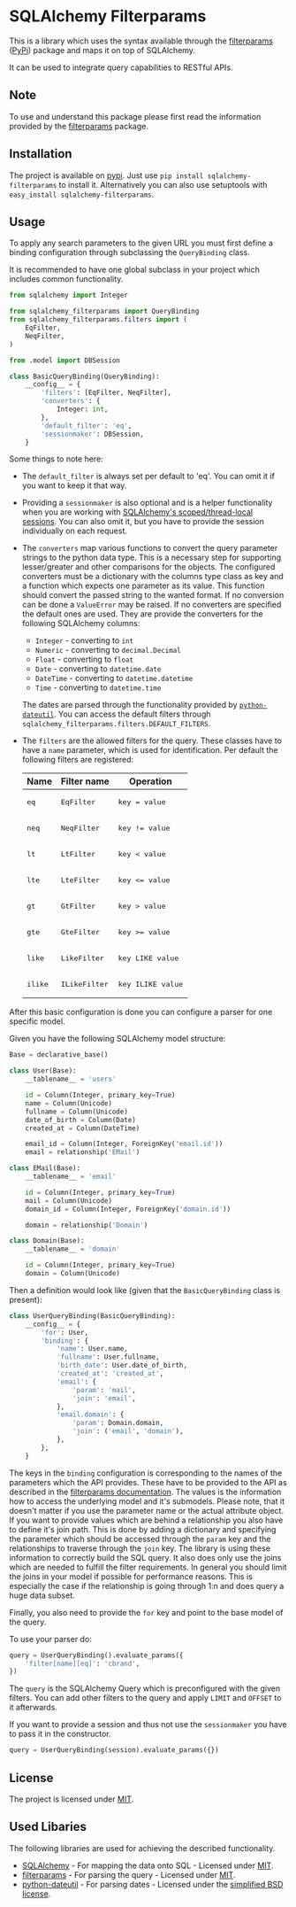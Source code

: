# SQLAlchemy Filterparams #

This is a library which uses the syntax available through the 
[filterparams](https://github.com/cbrand/python-filterparams) 
([PyPi](https://pypi.python.org/pypi/filterparams)) package and 
maps it on top of SQLAlchemy.

It can be used to integrate query capabilities to RESTful APIs.

## Note ##

To use and understand this package please first read the information
provided by the [filterparams](https://github.com/cbrand/python-filterparams)
package.

## Installation ##

The project is available on [pypi](https://pypi.python.org/pypi/sqlalchemy-filterparams). 
Just use `pip install sqlalchemy-filterparams` to install it. Alternatively
you can also use setuptools with `easy_install sqlalchemy-filterparams`.

## Usage ##

To apply any search parameters to the given URL you must first define
a binding configuration through subclassing the `QueryBinding` class.

It is recommended to have one global subclass in your project which
includes common functionality.

```python
from sqlalchemy import Integer

from sqlalchemy_filterparams import QueryBinding
from sqlalchemy_filterparams.filters import (
    EqFilter,
    NeqFilter,
)

from .model import DBSession

class BasicQueryBinding(QueryBinding):
    __config__ = {
        'filters': [EqFilter, NeqFilter],
        'converters': {
            Integer: int,
        },
        'default_filter': 'eq',
        'sessionmaker': DBSession,
    }
```

Some things to note here:
- The `default_filter` is always set per default to 'eq'. You can omit
  it if you want to keep it that way.
- Providing a `sessionmaker` is also optional and is a helper 
  functionality when you are working with 
  [SQLAlchemy's scoped/thread-local sessions](http://docs.sqlalchemy.org/en/latest/orm/contextual.html).
  You can also omit it, but you have to provide the session individually on each
  request.
- The `converters` map various functions to convert the query parameter strings
  to the python data type. This is a necessary step for supporting lesser/greater
  and other comparisons for the objects. The configured converters must be a dictionary
  with the columns type class as key and a function which expects one parameter as its
  value. This function should convert the passed string to the wanted format.
  If no conversion can be done a `ValueError` may be raised. If no converters are 
  specified the default ones are used. They are provide the converters for the following
  SQLAlchemy columns:
    - `Integer` - converting to `int`
    - `Numeric` - converting to `decimal.Decimal`
    - `Float` - converting to `float`
    - `Date` - converting to `datetime.date`
    - `DateTime` - converting to `datetime.datetime`
    - `Time` - converting to `datetime.time`

  The dates are parsed through the functionality provided by 
  [`python-dateutil`](https://pypi.python.org/pypi/python-dateutil/).
  You can access the default filters through 
  `sqlalchemy_filterparams.filters.DEFAULT_FILTERS`.
- The `filters` are the allowed filters for the query. These classes have
  to have a `name` parameter, which is used for identification.
  Per default the following filters are registered:
  <table>
    <thead>
      <tr>
        <th>Name</th><th>Filter name</th><th>Operation</th>
      </tr>
    </thead>
    <tbody>
        <tr>
          <td><pre>eq</pre></td>
          <td><pre>EqFilter</pre></td>
          <td><pre>key = value</pre></td>
        </tr>
        <tr>
          <td><pre>neq</pre></td>
          <td><pre>NeqFilter</pre></td>
          <td><pre>key != value</pre></td>
        </tr>
        <tr>
          <td><pre>lt</pre></td>
          <td><pre>LtFilter</pre></td>
          <td><pre>key < value</pre></td>
        </tr>
        <tr>
          <td><pre>lte</pre></td>
          <td><pre>LteFilter</pre></td>
          <td><pre>key <= value</pre></td>
        </tr>
        <tr>
          <td><pre>gt</pre></td>
          <td><pre>GtFilter</pre></td>
          <td><pre>key > value</pre></td>
        </tr>
        <tr>
          <td><pre>gte</pre></td>
          <td><pre>GteFilter</pre></td>
          <td><pre>key >= value</pre></td>
        </tr>
        <tr>
          <td><pre>like</pre></td>
          <td><pre>LikeFilter</pre></td>
          <td><pre>key LIKE value</pre></td>
        </tr>
        <tr>
          <td><pre>ilike</pre></td>
          <td><pre>ILikeFilter</pre></td>
          <td><pre>key ILIKE value</pre></td>
        </tr>
    </tbody>
  </table>

After this basic configuration is done you can configure a parser
for one specific model.

Given you have the following SQLAlchemy model structure:

```python
Base = declarative_base()

class User(Base):
    __tablename__ = 'users'

    id = Column(Integer, primary_key=True)
    name = Column(Unicode)
    fullname = Column(Unicode)
    date_of_birth = Column(Date)
    created_at = Column(DateTime)

    email_id = Column(Integer, ForeignKey('email.id'))
    email = relationship('EMail')

class EMail(Base):
    __tablename__ = 'email'

    id = Column(Integer, primary_key=True)
    mail = Column(Unicode)
    domain_id = Column(Integer, ForeignKey('domain.id'))

    domain = relationship('Domain')

class Domain(Base):
    __tablename__ = 'domain'

    id = Column(Integer, primary_key=True)
    domain = Column(Unicode)
```

Then a definition would look like (given that the `BasicQueryBinding` class is present):

```python
class UserQueryBinding(BasicQueryBinding):
    __config__ = {
        'for': User,
        'binding': {
            'name': User.name,
            'fullname': User.fullname,
            'birth_date': User.date_of_birth,
            'created_at': 'created_at',
            'email': {
                'param': 'mail',
                'join': 'email',
            },
            'email.domain': {
                'param': Domain.domain,
                'join': ('email', 'domain'),
            },
        },
    }
```

The keys in the `binding` configuration is corresponding
to the names of the parameters which the API provides. These have
to be provided to the API as described in the 
[filterparams documentation](https://github.com/cbrand/python-filterparams).
The values is the information how to access the underlying model and
it's submodels. Please note, that it doesn't matter if you use the 
parameter name or the actual attribute object. If you want to provide
values which are behind a relationship you also have to define
it's join path. This is done by adding a dictionary and specifying the
parameter which should be accessed through the `param` key and the
relationships to traverse through the `join` key. The library is using
these information to correctly build the SQL query. It also does only
use the joins which are needed to fulfill the filter requirements.
In general you should limit the joins in your model if possible for
performance reasons. This is especially the case if the relationship
is going through 1:n and does query a huge data subset.
 
Finally, you also need to provide the `for` key and point to the
base model of the query.

To use your parser do:

```python
query = UserQueryBinding().evaluate_params({
    'filter[name][eq]': 'cbrand',
})
```

The `query` is the SQLAlchemy Query which is preconfigured with the
given filters. You can add other filters to the query and apply
`LIMIT` and `OFFSET` to it afterwards.

If you want to provide a session and thus not use the `sessionmaker` you
have to pass it in the constructor.

```python
query = UserQueryBinding(session).evaluate_params({})
```

## License ##

The project is licensed under 
[MIT](https://opensource.org/licenses/MIT).

## Used Libaries ##

The following libraries are used for achieving the described 
functionality.

- [SQLAlchemy](https://pypi.python.org/pypi/SQLAlchemy/) - For mapping the data onto SQL - Licensed under [MIT](https://github.com/zzzeek/sqlalchemy/blob/master/LICENSE).
- [filterparams](https://pypi.python.org/pypi/filterparams) - For parsing the query - Licensed under [MIT](https://github.com/cbrand/python-filterparams/blob/master/LICENSE.txt).
- [python-dateutil](https://pypi.python.org/pypi/python-dateutil/) - For parsing dates - Licensed under the [simplified BSD license](https://pypi.python.org/pypi/python-dateutil/). 
